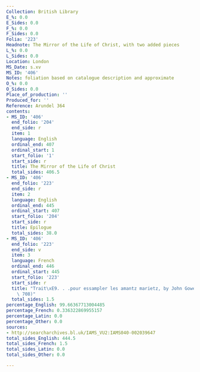 ```yaml
---
Collection: British Library
E_%: 0.0
E_Sides: 0.0
F_%: 0.0
F_Sides: 0.0
Folia: '223'
Headnote: The Mirror of the Life of Christ, with two added pieces
L_%: 0.0
L_Sides: 0.0
Location: London
MS_Date: s.xv
MS_ID: '406'
Notes: foliation based on catalogue description and approximate
O_%: 0.0
O_Sides: 0.0
Place_of_production: ''
Produced_for: ''
Reference: Arundel 364
contents:
- MS_ID: '406'
  end_folio: '204'
  end_side: r
  item: 1
  language: English
  ordinal_end: 407
  ordinal_start: 1
  start_folio: '1'
  start_side: r
  title: The Mirror of the Life of Christ
  total_sides: 406.5
- MS_ID: '406'
  end_folio: '223'
  end_side: r
  item: 2
  language: English
  ordinal_end: 445
  ordinal_start: 407
  start_folio: '204'
  start_side: r
  title: Epilogue
  total_sides: 38.0
- MS_ID: '406'
  end_folio: '223'
  end_side: v
  item: 3
  language: French
  ordinal_end: 446
  ordinal_start: 445
  start_folio: '223'
  start_side: r
  title: "Trait\xE9. . .pour essampler les amantz marietz, by John Gower (Dean no.\
    \ 708)"
  total_sides: 1.5
percentage_English: 99.66367713004485
percentage_French: 0.336322869955157
percentage_Latin: 0.0
percentage_Other: 0.0
sources:
- http://searcharchives.bl.uk/IAMS_VU2:IAMS040-002039647
total_sides_English: 444.5
total_sides_French: 1.5
total_sides_Latin: 0.0
total_sides_Other: 0.0

---
```


